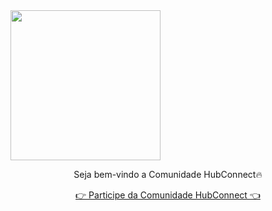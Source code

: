 <img src="https://cwmkt.com.br/wp-content/uploads/2024/04/logo_github.png" width="240" />

<p align="center">Seja bem-vindo a Comunidade HubConnect🔥</p>

<p align="center"> 
<a href="https://hubconnect.top" target="_blank">👉 Participe da Comunidade HubConnect 👈</a>
</p>
